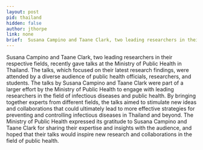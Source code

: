 ```yaml
---
layout: post
pid: thailand
hidden: false
author: jthorpe
link: none
brief:  Susana Campino and Taane Clark, two leading researchers in their respective fields, recently gave talks at the Ministry of Public Health in Thailand. The talks, which focused on their latest research findings, were attended by a diverse audience of public health officials, researchers, and students.
---
```


Susana Campino and Taane Clark, two leading researchers in their respective fields, recently gave talks at the Ministry of Public Health in Thailand. The talks, which focused on their latest research findings, were attended by a diverse audience of public health officials, researchers, and students. The talks by Susana Campino and Taane Clark were part of a larger effort by the Ministry of Public Health to engage with leading researchers in the field of infectious diseases and public health. By bringing together experts from different fields, the talks aimed to stimulate new ideas and collaborations that could ultimately lead to more effective strategies for preventing and controlling infectious diseases in Thailand and beyond. The Ministry of Public Health expressed its gratitude to Susana Campino and Taane Clark for sharing their expertise and insights with the audience, and hoped that their talks would inspire new research and collaborations in the field of public health.